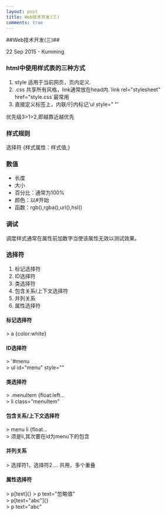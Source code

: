 ```yaml
---
layout: post
title: Web技术开发(三)
comments: true
---
```

##Web技术开发(三)##
<p class="meta">22 Sep 2015 - Kumming</p>
<h3>html中使用样式表的三种方式</h3>
<ol>
	<li>style 适用于当前网页，页内定义.</li>
	<li>.css 共享所有风格，link通常放在head内.`link rel="stylesheet" href="style.css`最常用</li>
	<li>直接定义标签上，内联/行内标记'ul style=" "'</li>
</ol>	
<p>优先级3>1>2,即越靠近越优先</p>
<h3>样式规则</h3>
<p>选择符 {样式属性：样式值;}</P>
<h3>数值</h3>
<ul>
	<li>长度</li>
	<li>大小</li>
	<li>百分比：通常为100%</li>
	<li>颜色：以#开始</li>
	<li>函数：rgb(),rgba(),url(),hsl()</li>
</ul>
<h3>调试</h3>
<p>调度样式通常在属性前加数字当使该属性无效以测试效果。</p>
<h3>选择符</h3>
<ol>
	<li>标记选择符</li>
	<li>ID选择符</li>
	<li>类选择符</li>
	<li>包含关系/上下文选择符</li>
	<li>并列关系</li>
	<li>属性选择符</li>
</ol>
<h4>标记选择符</h4>
> a {color:white}
<h4>ID选择符</h4>
> '#menu <br/> 
> ul id="menu" style=""
<h4>类选择符</h4>
> .menuItem {float:left... <br/>
> li class="menuItem"
<h4>包含关系/上下文选择符</h4>
> menu li {float... <br/>
> 须是li,其次要在id为menu下的包含
<h4>并列关系</h4>
> 选择符1，选择符2....  共用，多个重叠
<h4>属性选择符</h4>
> p[text]{}
> p text="忽略值" <br/>
> p[text="abc"]{} <br/>
> p text="abc"  <br/>